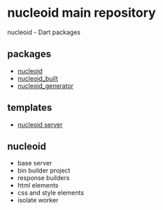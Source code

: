 # nucleoid main repository
nucleoid - Dart packages

## packages

- [nucleoid](/nucleoid)
- [nucleoid_built](/nucleoid_built)
- [nucleoid_generator](/nucleoid_generator)


## templates

- [nucleoid server](/template/server)

## nucleoid

- base server
- bin builder project
- response builders
- html elements
- css and style elements
- isolate worker